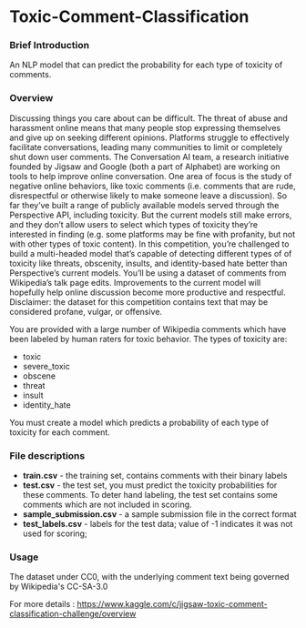 # Toxic-Comment-Classification

<h3> Brief Introduction</h3>

An NLP model that can predict the probability for each type of toxicity of comments.

<h3> Overview </h3>
Discussing things you care about can be difficult. The threat of abuse and harassment online means that many people stop expressing themselves and give up on seeking different opinions. Platforms struggle to effectively facilitate conversations, leading many communities to limit or completely shut down user comments.  The Conversation AI team, a research initiative founded by Jigsaw and Google (both a part of Alphabet) are working on tools to help improve online conversation. One area of focus is the study of negative online behaviors, like toxic comments (i.e. comments that are rude, disrespectful or otherwise likely to make someone leave a discussion). So far they’ve built a range of publicly available models served through the Perspective API, including toxicity. But the current models still make errors, and they don’t allow users to select which types of toxicity they’re interested in finding (e.g. some platforms may be fine with profanity, but not with other types of toxic content).  In this competition, you’re challenged to build a multi-headed model that’s capable of detecting different types of of toxicity like threats, obscenity, insults, and identity-based hate better than Perspective’s current models. You’ll be using a dataset of comments from Wikipedia’s talk page edits. Improvements to the current model will hopefully help online discussion become more productive and respectful.  Disclaimer: the dataset for this competition contains text that may be considered profane, vulgar, or offensive.

You are provided with a large number of Wikipedia comments which have been labeled by human raters for toxic behavior. The types of toxicity are:

- toxic
- severe_toxic
- obscene
- threat
- insult
- identity_hate

You must create a model which predicts a probability of each type of toxicity for each comment.

<h3>File descriptions</h3>

* <b>train.csv</b> - the training set, contains comments with their binary labels
* <b>test.csv</b> - the test set, you must predict the toxicity probabilities for these comments. To deter hand labeling, the test set contains some comments which are not included in scoring.
* <b>sample_submission.csv</b> - a sample submission file in the correct format
* <b>test_labels.csv</b> - labels for the test data; value of -1 indicates it was not used for scoring;

<h3>Usage</h3>

The dataset under CC0, with the underlying comment text being governed by Wikipedia's CC-SA-3.0

For more details : https://www.kaggle.com/c/jigsaw-toxic-comment-classification-challenge/overview
